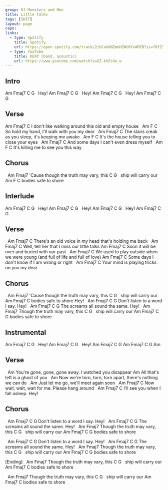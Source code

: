 ```yaml
---
group: Of Monsters and Men
title: Little talks
tags: [SHIT]
layout: page
capo: 
links: 
  - type: Spotify
    title: Spotify
    url: https://open.spotify.com/track/2ihCaVdNZmnHZWt0fvAM7B?si=f0f251b9c8ef4e96
  - type: YouTube
    title: KEXP (band, acoustic)
    url: https://www.youtube.com/watch?v=GZ-kXZsUa_w
---
```


## Intro

Am   Fmaj7   C   G
&nbsp;                Hey!
Am   Fmaj7   C   G
&nbsp;                Hey!
Am   Fmaj7   C   G
&nbsp;                Hey!
Am   Fmaj7   C   G

## Verse

Am           Fmaj7                  C
I don't like walking around this old and empty house
&nbsp;  Am                 F                C
So hold my hand, I'll walk with you my dear
&nbsp;   Am           Fmaj7              C
The stairs creak as you sleep, it's keeping me awake
&nbsp;        Am            F                 C
It's the house telling you to close your eyes
&nbsp;   Am        Fmaj7       C
And some days I can't even dress myself
&nbsp;    Am            F               C
It's killing me to see you this way

## Chorus

&nbsp;                 Am        Fmaj7
'Cause though the truth may vary, this
C           G
&nbsp; ship will carry our
Am     F            C
bodies safe to shore

## Interlude

Am   Fmaj7   C   G
&nbsp;                Hey!
Am   Fmaj7   C   G
&nbsp;                Hey!
Am   Fmaj7   C   G
&nbsp;                Hey!
Am   Fmaj7   C   G

## Verse

&nbsp;          Am        Fmaj7            C
There's an old voice in my head that's holding me back
&nbsp;     Am              Fmaj7            C
Well, tell her that I miss our little talks
Am              Fmaj7    C
Soon it will be over and buried with our past
&nbsp;  Am              Fmaj7             C
We used to play outside when we were young (and full of life and full of love)
Am        Fmaj7           C
Some days I don't know if I am wrong or right
&nbsp;    Am              Fmaj7             C
Your mind is playing tricks on you my dear

## Chorus

&nbsp;                 Am        Fmaj7
'Cause though the truth may vary, this
C            G
&nbsp; ship will carry our
Am     Fmaj7        C
bodies safe to shore   Hey!
&nbsp;     Am          Fmaj7  C    G
Don't listen to a word I say. Hey!
&nbsp;   Am          Fmaj7     C     G
The screams all sound the same. Hey!
&nbsp;          Am        Fmaj7
Though the truth may vary, this
C           G
&nbsp; ship will carry our
Am     Fmaj7        C  G
bodies safe to shore

## Instrumental

Am   Fmaj7   C   G
&nbsp;                Hey!
Am   Fmaj7   C   G
&nbsp;                Hey!
Am   Fmaj7   C   G
Am   Fmaj7   C   G
Am

## Verse

&nbsp;      Am
You're gone, gone, gone away. I watched you disappear
Am
All that's left is a ghost of you
&nbsp;         Am
Now we're torn, torn, torn apart, there's nothing we can do
&nbsp;    Am
Just let me go, we'll meet again soon
&nbsp;   Am          Fmaj7       C
Now wait, wait, wait for me. Please hang around
&nbsp;    Am             Fmaj7 C
I'll see you when I fall asleep. Hey!

## Chorus

&nbsp;     Am          Fmaj7  C    G
Don't listen to a word I say. Hey!
&nbsp;   Am          Fmaj7     C     G
The screams all sound the same. Hey!
&nbsp;          Am        Fmaj7
Though the truth may vary, this
C           G
&nbsp; ship will carry our
Am     Fmaj7        C  G
bodies safe to shore

&nbsp;     Am          Fmaj7  C    G
Don't listen to a word I say. Hey!
&nbsp;   Am          Fmaj7     C     G
The screams all sound the same. Hey!
&nbsp;          Am        Fmaj7
Though the truth may vary, this
C           G
&nbsp; ship will carry our
Am     Fmaj7        C  G
bodies safe to shore

[Ending]
&nbsp;          Am        Fmaj7
Though the truth may vary, this
C           G
&nbsp; ship will carry our
Am     Fmaj7        C
bodies safe to shore

&nbsp;          Am        Fmaj7
Though the truth may vary, this
C           G
&nbsp; ship will carry our
Am     Fmaj7        C
bodies safe to shore

